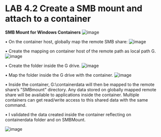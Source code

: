 # LAB 4.2 Create a SMB mount and attach to a container

**SMB Mount for Windows Containers**
![image](https://user-images.githubusercontent.com/71546848/226448817-1f6213bd-264a-4be3-9250-56f985c5f6be.png)

• On the container host, globally map the remote SMB share:
![image](https://user-images.githubusercontent.com/71546848/220202953-d42ce843-cbb4-422f-ad58-c59daac13c76.png)

• Create the mapping on container host of the remote path as local path G.
![image](https://user-images.githubusercontent.com/71546848/220202970-7f353ce8-8024-48c4-b0b9-09a104dff328.png)

• Create the folder inside the G drive.
![image](https://user-images.githubusercontent.com/71546848/220203010-fee2a28b-68bf-4cc3-98e2-3980f8e36694.png)

• Map the folder inside the G drive with the container.
![image](https://user-images.githubusercontent.com/71546848/220203082-8f7076bf-2d1c-4761-ad92-6a598cd54c9e.png)

• Inside the container, G:\containerdata will then be mapped to the remote share’s 
"SMBmount" directory. Any data stored on globally mapped remote share will be available to 
applications inside the container. Multiple containers can get read/write access to this shared 
data with the same command.

• I validated the data created inside the container reflecting on containerdata folder and on SMBMount.

![image](https://user-images.githubusercontent.com/71546848/220203114-bc12ea25-32de-4594-807d-fdd03fc19ba8.png)
